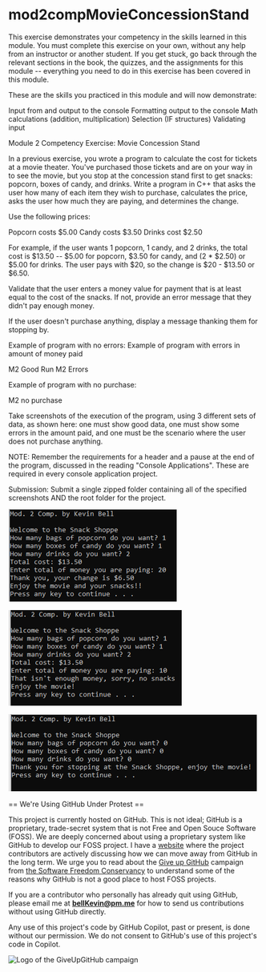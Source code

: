 # mod2compMovieConcessionStand
This exercise demonstrates your competency in the skills learned in this module. You must complete this exercise on your own, without any help from an instructor or another student. If you get stuck, go back through the relevant sections in the book, the quizzes, and the assignments for this module -- everything you need to do in this exercise has been covered in this module.

These are the skills you practiced in this module and will now demonstrate:

Input from and output to the console
Formatting output to the console
Math calculations (addition, multiplication)
Selection (IF structures)
Validating input
 

Module 2 Competency Exercise: Movie Concession Stand

In a previous exercise, you wrote a program to calculate the cost for tickets at a movie theater. You've purchased those tickets and are on your way in to see the movie, but you stop at the concession stand first to get snacks: popcorn, boxes of candy, and drinks. Write a program in C++ that asks the user how many of each item they wish to purchase, calculates the price, asks the user how much they are paying, and determines the change.

Use the following prices:

Popcorn costs $5.00
Candy costs $3.50
Drinks cost $2.50

For example, if the user wants 1 popcorn, 1 candy, and 2 drinks, the total cost is $13.50 -- $5.00 for popcorn, $3.50 for candy, and (2 * $2.50) or $5.00 for drinks. The user pays with $20, so the change is $20 - $13.50 or $6.50. 

Validate that the user enters a money value for payment that is at least equal to the cost of the snacks. If not, provide an error message that they didn't pay enough money.

If the user doesn't purchase anything, display a message thanking them for stopping by. 

Example of program with no errors:                                Example of program with errors in amount of money paid

M2 Good Run     M2 Errors

Example of program with no purchase:

M2 no purchase

Take screenshots of the execution of the program, using 3 different sets of data, as shown here: one must show good data, one must show some errors in the amount paid, and one must be the scenario where the user does not purchase anything.

 

NOTE: Remember the requirements for a header and a pause at the end of the program, discussed in the reading "Console Applications". These are required in every console application project.

Submission: Submit a single zipped folder containing all of the specified screenshots AND the root folder for the project.

![1](https://github.com/bell-kevin/mod2compMovieConcessionStand/blob/main/mod2compMovieConcessionStand/mod2.1.PNG)

![2](https://github.com/bell-kevin/mod2compMovieConcessionStand/blob/main/mod2compMovieConcessionStand/mod2.2.PNG)

![3](https://github.com/bell-kevin/mod2compMovieConcessionStand/blob/main/mod2compMovieConcessionStand/mod2.3.PNG)

== We're Using GitHub Under Protest ==

This project is currently hosted on GitHub.  This is not ideal; GitHub is a
proprietary, trade-secret system that is not Free and Open Souce Software
(FOSS).  We are deeply concerned about using a proprietary system like GitHub
to develop our FOSS project. I have a [website](https://bellKevin.me) where the
project contributors are actively discussing how we can move away from GitHub
in the long term.  We urge you to read about the [Give up GitHub](https://GiveUpGitHub.org) campaign 
from [the Software Freedom Conservancy](https://sfconservancy.org) to understand some of the reasons why GitHub is not 
a good place to host FOSS projects.

If you are a contributor who personally has already quit using GitHub, please
email me at **bellKevin@pm.me** for how to send us contributions without
using GitHub directly.

Any use of this project's code by GitHub Copilot, past or present, is done
without our permission.  We do not consent to GitHub's use of this project's
code in Copilot.

![Logo of the GiveUpGitHub campaign](https://sfconservancy.org/img/GiveUpGitHub.png)
